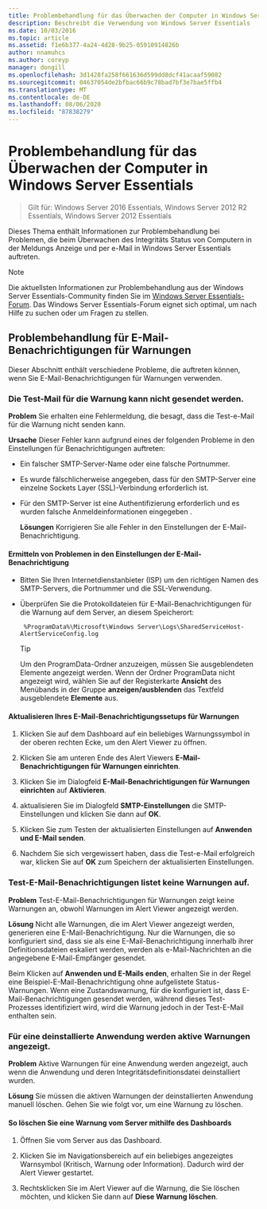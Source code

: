 ```yaml
---
title: Problembehandlung für das Überwachen der Computer in Windows Server Essentials
description: Beschreibt die Verwendung von Windows Server Essentials
ms.date: 10/03/2016
ms.topic: article
ms.assetid: f1e6b377-4a24-4d28-9b25-05910914826b
author: nnamuhcs
ms.author: coreyp
manager: dongill
ms.openlocfilehash: 3d1428fa258f661636d599dd8dcf41acaaf59082
ms.sourcegitcommit: 04637054de2bfbac66b9c78bad7bf3e7bae5ffb4
ms.translationtype: MT
ms.contentlocale: de-DE
ms.lasthandoff: 08/06/2020
ms.locfileid: "87838279"
---
```

# <a name="troubleshoot-computer-monitoring-in-windows-server-essentials"></a>Problembehandlung für das Überwachen der Computer in Windows Server Essentials

> Gilt für: Windows Server 2016 Essentials, Windows Server 2012 R2 Essentials, Windows Server 2012 Essentials

Dieses Thema enthält Informationen zur Problembehandlung bei Problemen, die beim Überwachen des Integritäts Status von Computern in der Meldungs Anzeige und per e-Mail in Windows Server Essentials auftreten.

> [!NOTE]
> Die aktuellsten Informationen zur Problembehandlung aus der Windows Server Essentials-Community finden Sie im [Windows Server Essentials-Forum](/answers/topics/windows-server-essentials.html). Das Windows Server Essentials-Forum eignet sich optimal, um nach Hilfe zu suchen oder um Fragen zu stellen.

## <a name="troubleshooting-email-notifications-for-alerts"></a>Problembehandlung für E-Mail-Benachrichtigungen für Warnungen

 Dieser Abschnitt enthält verschiedene Probleme, die auftreten können, wenn Sie E-Mail-Benachrichtigungen für Warnungen verwenden.

### <a name="cannot-send-the-test-email-for-the-alert"></a>Die Test-Mail für die Warnung kann nicht gesendet werden.

 **Problem** Sie erhalten eine Fehlermeldung, die besagt, dass die Test-e-Mail für die Warnung nicht senden kann.

 **Ursache** Dieser Fehler kann aufgrund eines der folgenden Probleme in den Einstellungen für Benachrichtigungen auftreten:

- Ein falscher SMTP-Server-Name oder eine falsche Portnummer.

- Es wurde fälschlicherweise angegeben, dass für den SMTP-Server eine einzelne Sockets Layer (SSL)-Verbindung erforderlich ist.

- Für den SMTP-Server ist eine Authentifizierung erforderlich und es wurden falsche Anmeldeinformationen eingegeben .

  **Lösungen** Korrigieren Sie alle Fehler in den Einstellungen der E-Mail-Benachrichtigung.

#### <a name="to-identify-issues-in-your-email-notification-settings"></a>Ermitteln von Problemen in den Einstellungen der E-Mail-Benachrichtigung

- Bitten Sie Ihren Internetdienstanbieter (ISP) um den richtigen Namen des SMTP-Servers, die Portnummer und die SSL-Verwendung.

- Überprüfen Sie die Protokolldateien für E-Mail-Benachrichtigungen für die Warnung auf dem Server, an diesem Speicherort:

    ` %ProgramData%\Microsoft\Windows Server\Logs\SharedServiceHost-AlertServiceConfig.log`

    > [!TIP]
    > Um den ProgramData-Ordner anzuzeigen, müssen Sie ausgeblendeten Elemente angezeigt werden. Wenn der Ordner ProgramData nicht angezeigt wird, wählen Sie auf der Registerkarte **Ansicht** des Menübands in der Gruppe **anzeigen/ausblenden** das Textfeld ausgeblendete **Elemente** aus.

#### <a name="to-update-your-email-notification-setup-for-alerts"></a>Aktualisieren Ihres E-Mail-Benachrichtigungssetups für Warnungen

1. Klicken Sie auf dem Dashboard auf ein beliebiges Warnungssymbol in der oberen rechten Ecke, um den Alert Viewer zu öffnen.

2. Klicken Sie am unteren Ende des Alert Viewers **E-Mail-Benachrichtigungen für Warnungen einrichten**.

3. Klicken Sie im Dialogfeld **E-Mail-Benachrichtigungen für Warnungen einrichten** auf **Aktivieren**.

4. aktualisieren Sie im Dialogfeld **SMTP-Einstellungen** die SMTP-Einstellungen und klicken Sie dann auf **OK**.

5. Klicken Sie zum Testen der aktualisierten Einstellungen auf **Anwenden und E-Mail senden**.

6. Nachdem Sie sich vergewissert haben, dass die Test-e-Mail erfolgreich war, klicken Sie auf **OK** zum Speichern der aktualisierten Einstellungen.

### <a name="test-email-notification-does-not-list-any-alerts"></a>Test-E-Mail-Benachrichtigungen listet keine Warnungen auf.

**Problem** Test-E-Mail-Benachrichtigungen für Warnungen zeigt keine Warnungen an, obwohl Warnungen im Alert Viewer angezeigt werden.

**Lösung** Nicht alle Warnungen, die im Alert Viewer angezeigt werden, generieren eine E-Mail-Benachrichtigung. Nur die Warnungen, die so konfiguriert sind, dass sie als eine E-Mail-Benachrichtigung innerhalb ihrer Definitionsdateien eskaliert werden, werden als e-Mail-Nachrichten an die angegebene E-Mail-Empfänger gesendet.

Beim Klicken auf **Anwenden und E-Mails enden**, erhalten Sie in der Regel eine Beispiel-E-Mail-Benachrichtigung ohne aufgelistete Status-Warnungen. Wenn eine Zustandswarnung, für die konfiguriert ist, dass E-Mail-Benachrichtigungen gesendet werden, während dieses Test-Prozesses identifiziert wird, wird die Warnung jedoch in der Test-E-Mail enthalten sein.

### <a name="active-alerts-are-displayed-for-an-uninstalled-application"></a>Für eine deinstallierte Anwendung werden aktive Warnungen angezeigt.

**Problem** Aktive Warnungen für eine Anwendung werden angezeigt, auch wenn die Anwendung und deren Integritätsdefinitionsdatei deinstalliert wurden.

**Lösung** Sie müssen die aktiven Warnungen der deinstallierten Anwendung manuell löschen. Gehen Sie wie folgt vor, um eine Warnung zu löschen.

#### <a name="to-delete-an-alert-from-the-server-by-using-the-dashboard"></a>So löschen Sie eine Warnung vom Server mithilfe des Dashboards

1. Öffnen Sie vom Server aus das Dashboard.

2. Klicken Sie im Navigationsbereich auf ein beliebiges angezeigtes Warnsymbol (Kritisch, Warnung oder Information). Dadurch wird der Alert Viewer gestartet.

3. Rechtsklicken Sie im Alert Viewer auf die Warnung, die Sie löschen möchten, und klicken Sie dann auf **Diese Warnung löschen**.